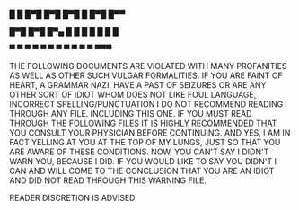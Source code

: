 █   █ █▀█ █▀█ █▀█ █ █▀█ █▀▀

 █▀█  █▀█ █▀▄ █ █ █ █ █ █ █
 
 ▀ ▀  ▀ ▀ ▀ ▀ ▀ ▀ ▀ ▀ ▀ ▀▀▀
 
THE FOLLOWING DOCUMENTS ARE VIOLATED WITH MANY PROFANITIES AS WELL AS OTHER SUCH VULGAR FORMALITIES.
IF YOU ARE FAINT OF HEART, A GRAMMAR NAZI, HAVE A PAST OF SEIZURES OR ARE ANY OTHER SORT OF IDIOT
WHOM DOES NOT LIKE FOUL LANGUAGE, INCORRECT SPELLING/PUNCTUATION I DO NOT RECOMMEND READING THROUGH
ANY FILE. INCLUDING THIS ONE.
IF YOU MUST READ THROUGH THE FOLLOWING FILES IT IS HIGHLY RECOMMENDED THAT YOU CONSULT YOUR
PHYSICIAN BEFORE CONTINUING.
AND YES, I AM IN FACT YELLING AT YOU AT THE TOP OF MY LUNGS, JUST SO THAT YOU ARE AWARE OF THESE
CONDITIONS.
NOW, YOU CAN'T SAY I DIDN'T WARN YOU, BECAUSE I DID. IF YOU WOULD LIKE TO SAY YOU DIDN'T I CAN AND WILL
COME TO THE CONCLUSION THAT YOU ARE AN IDIOT AND DID NOT READ THROUGH THIS WARNING FILE.

READER DISCRETION IS ADVISED
